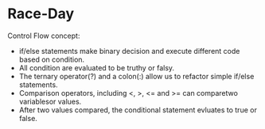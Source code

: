 # Race-Day

Control Flow concept:
- if/else statements make binary decision and execute different code based on condition.
- All condition are evaluated to be truthy or falsy.
- The ternary operator(?) and a colon(:) allow us to refactor simple if/else statements.
- Comparison operators, including <, >, <= and >= can comparetwo variablesor values.
- After two values compared, the conditional statement evluates to true or false.
